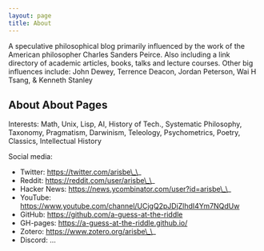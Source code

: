 ```yaml
---
layout: page
title: About
---
```


A speculative philosophical blog primarily influenced by the work of the American philosopher Charles Sanders Peirce. Also including a link directory of academic articles, books, talks and lecture courses.
Other big influences include: John Dewey, Terrence Deacon, Jordan Peterson, Wai H Tsang, & Kenneth Stanley

## About About Pages

Interests: Math, Unix, Lisp, AI, History of Tech., Systematic Philosophy, Taxonomy, Pragmatism, Darwinism, Teleology, Psychometrics, Poetry, Classics, Intellectual History

Social media:
 - Twitter: https://twitter.com/arisbe\_\_ 
 - Reddit: https://reddit.com/user/arisbe\_\_
 - Hacker News: https://news.ycombinator.com/user?id=arisbe\_\_
 - YouTube: https://www.youtube.com/channel/UCjgQ2pJDjZlhdI4Ym7NQdUw
 - GitHub: https://github.com/a-guess-at-the-riddle
 - GH-pages: https://a-guess-at-the-riddle.github.io/
 - Zotero: https://www.zotero.org/arisbe\_\_
 - Discord: ...
